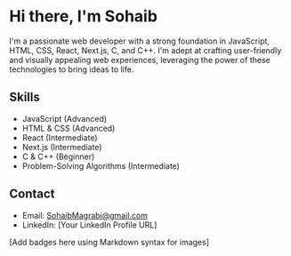 # Hi there, I'm Sohaib 

I'm a passionate web developer
 with a strong foundation in JavaScript, HTML, CSS, React, Next.js, C, and C++. I'm adept at crafting user-friendly and visually appealing web experiences, leveraging the power of these technologies to bring ideas to life.

## Skills

* JavaScript (Advanced)
* HTML & CSS (Advanced)
* React (Intermediate)
* Next.js (Intermediate)
* C & C++ (Beginner)
* Problem-Solving Algorithms (Intermediate)


## Contact

* Email: SohaibMagrabi@gmail.com
* LinkedIn: [Your LinkedIn Profile URL] 

[Add badges here using Markdown syntax for images]
